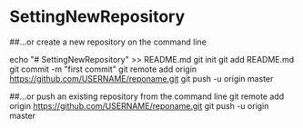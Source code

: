 # SettingNewRepository

##…or create a new repository on the command line

echo "# SettingNewRepository" >> README.md
git init
git add README.md
git commit -m "first commit"
git remote add origin https://github.com/USERNAME/reponame.git
git push -u origin master


##…or push an existing repository from the command line
git remote add origin https://github.com/USERNAME/reponame.git
git push -u origin master